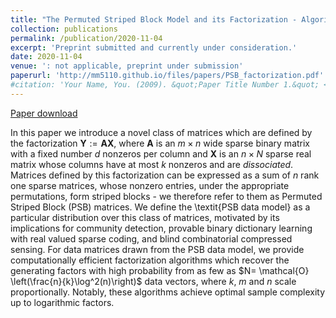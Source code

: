 ```yaml
---
title: "The Permuted Striped Block Model and its Factorization - Algorithms with Recovery Guarantees"
collection: publications
permalink: /publication/2020-11-04
excerpt: 'Preprint submitted and currently under consideration.'
date: 2020-11-04
venue: ': not applicable, preprint under submission'
paperurl: 'http://mm5110.github.io/files/papers/PSB_factorization.pdf'
#citation: 'Your Name, You. (2009). &quot;Paper Title Number 1.&quot; <i>Journal 1</i>. 1(1).'
---
```


[Paper download](http://mm5110.github.io/files/papers/PSB_factorization.pdf)

In this paper we introduce a novel class of matrices which are defined by the factorization $\textbf{Y} :=\textbf{A}\textbf{X}$, where $\textbf{A}$ is an $m \times n$ wide sparse binary matrix with a fixed number $d$ nonzeros per column and $\textbf{X}$ is an $n \times N$ sparse real matrix whose columns have at most $k$ nonzeros and are $\textit{dissociated}$. Matrices defined by this factorization can be expressed as a sum of $n$ rank one sparse matrices, whose nonzero entries, under the appropriate permutations, form striped blocks - we therefore refer to them as Permuted Striped Block (PSB) matrices. We define the \textit{PSB data model} as a particular distribution over this class of matrices, motivated by its implications for community detection, provable binary dictionary learning with real valued sparse coding, and blind combinatorial compressed sensing. For data matrices drawn from the PSB data model, we provide computationally efficient factorization algorithms which recover the generating factors with high probability from as few as $N= \mathcal{O} \left(\frac{n}{k}\log^2(n)\right)$ data vectors, where $k$, $m$ and $n$ scale proportionally. Notably, these algorithms achieve optimal sample complexity up to logarithmic factors.